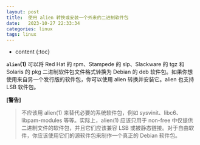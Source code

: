 ```yaml
---
layout: post
title:  使用 alien 转换或安装一个外来的二进制软件包
date:   2023-10-27 22:33:34
categories: linux
tags: linux
---
```


* content
{:toc}



**``alien``(1)** 可以将 Red Hat 的 rpm、Stampede 的 slp、Slackware 的 tgz 和 Solaris 的 pkg 二进制软件包文件格式转换为 Debian 的 deb 软件包。如果你想使用来自另一个发行版的软件包，你可以使用 alien 转换并安装它。alien 也支持 LSB 软件包。

**[警告]**
>不应该用 alien(1) 来替代必要的系统软件包，例如 sysvinit、libc6、libpam-modules 等等。实际上，alien(1) 应该只用于 non-free 中仅提供二进制文件的软件包，并且它们应该兼容 LSB 或被静态链接。对于自由软件，你应该使用它们的源软件包来制作一个真正的 Debian 软件包。